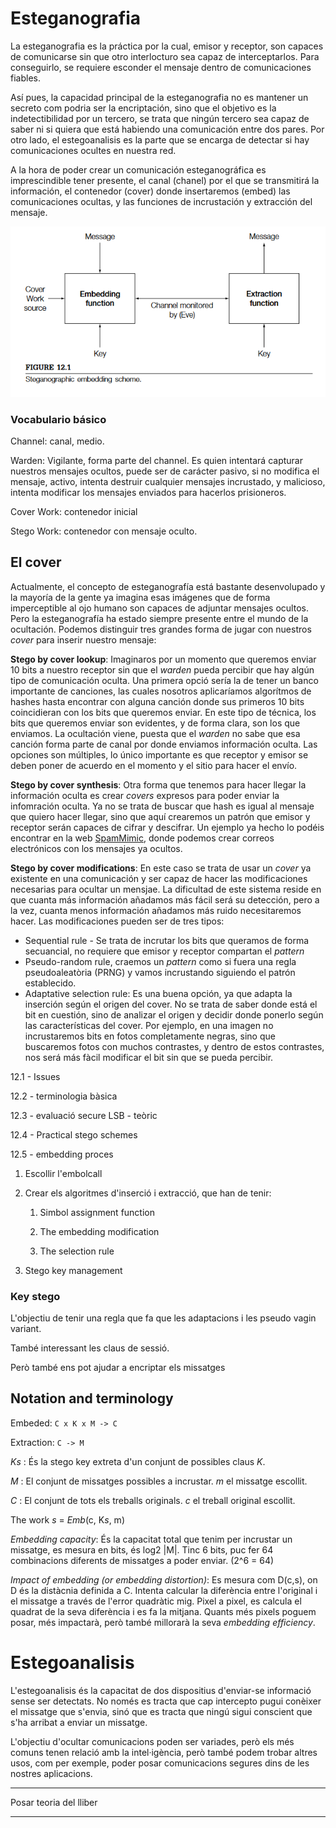 # Esteganografia

La esteganografia es la práctica por la cual, emisor y receptor, son capaces de comunicarse sin que otro interlocturo sea capaz de interceptarlos. Para conseguirlo, se requiere esconder el mensaje dentro de comunicaciones fiables.

Así pues, la capacidad principal de la esteganografia no es mantener un secreto com podria ser la encriptación, sino que el objetivo es la indetectibilidad por un tercero, se trata que ningún tercero sea capaz de saber ni si quiera que está habiendo una comunicación entre dos pares. Por otro lado, el estegoanalisis es la parte que se encarga de detectar si hay comunicaciones ocultes en nuestra red.

A la hora de poder crear un comunicación esteganográfica es imprescindible tener presente, el canal (chanel) por el que se transmitirá la información, el contenedor (cover) donde insertaremos (embed) las comunicaciones ocultas, y las funciones de incrustación y extracción del mensaje.

<picture>
 <img alt="Esquema básico de esteganografia." src="scheme_stego.png">
</picture>

### Vocabulario básico

Channel: canal, medio.

Warden: Vigilante, forma parte del channel. Es quien intentará capturar nuestros mensajes ocultos, puede ser de carácter pasivo, si no modifica el mensaje, activo, intenta destruir cualquier mensajes incrustado, y malicioso, intenta modificar los mensajes enviados para hacerlos prisioneros.

Cover Work: contenedor inicial

Stego Work: contenedor con mensaje oculto.

## El cover

Actualmente, el concepto de esteganografía está bastante desenvolupado y la mayoría de la gente ya imagina esas imágenes que de forma imperceptible al ojo humano son capaces de adjuntar mensajes ocultos. Pero la esteganografía ha estado siempre presente entre el mundo de la ocultación. Podemos distinguir tres grandes forma de jugar con nuestros *cover* para inserir nuestro mensaje:

**Stego by cover lookup**: Imaginaros por un momento que queremos enviar 10 bits a nuestro receptor sin que el *warden* pueda percibir que hay algún tipo de comunicación oculta. Una primera opció sería la de tener un banco importante de canciones, las cuales nosotros aplicaríamos algorítmos de hashes hasta encontrar con alguna canción donde sus primeros 10 bits coincidieran con los bits que queremos enviar. En este tipo de técnica, los bits que queremos enviar son evidentes, y de forma clara, son los que enviamos. La ocultación viene, puesta que el *warden* no sabe que esa canción forma parte de canal por donde enviamos información oculta. Las opciones son múltiples, lo único importante es que receptor y emisor se deben poner de acuerdo en el momento y el sitio para hacer el envío.

**Stego by cover synthesis**: Otra forma que tenemos para hacer llegar la información oculta es crear *covers* expresos para poder enviar la infomración oculta. Ya no se trata de buscar que hash es igual al mensaje que quiero hacer llegar, sino que aquí crearemos un patrón que emisor y receptor serán capaces de cifrar y descifrar. Un ejemplo ya hecho lo podéis encontrar en la web [SpamMimic](https://www.spammimic.com/), donde podemos crear correos electrónicos con los mensajes ya ocultos. 

**Stego by cover modifications**: En este caso se trata de usar un *cover* ya existente en una comunicación y ser capaz de hacer las modificaciones necesarias para ocultar un mensjae. La dificultad de este sistema reside en que cuanta más información añadamos más fácil será su detección, pero a la vez, cuanta menos información añadamos más ruido necesitaremos hacer. Las modificaciones pueden ser de tres tipos:
- Sequential rule - Se trata de incrutar los bits que queramos de forma secuancial, no requiere que emisor 
y receptor compartan el *pattern*
- Pseudo-random rule, craemos un *pattern* como si fuera una regla pseudoaleatòria (PRNG) y vamos incrustando siguiendo el patrón establecido.
- Adaptative selection rule: Es una buena opción, ya que adapta la inserción según el origen del cover. No se trata de saber donde está el bit en cuestión, sino de analizar el origen y decidir donde ponerlo según las características del cover. Por ejemplo, en una imagen no incrustaremos bits en fotos completamente negras, sino que buscaremos fotos con muchos contrastes, y dentro de estos contrastes, nos será más fàcil modificar el bit sin que se pueda percibir. 







12.1 - Issues

12.2 - terminologia bàsica

12.3 - evaluació secure LSB - teòric

12.4 - Practical stego schemes

12.5 - embedding proces







1. Escollir l'embolcall

2. Crear els algoritmes d'inserció i extracció, que han de tenir:

   1. Simbol assignment function

   2. The embedding modification

   3. The selection rule

3. Stego key management





### Key stego

L'objectiu de tenir una regla que fa que les adaptacions i les pseudo vagin variant.

També interessant les claus de sessió.

Però també ens pot ajudar a encriptar els missatges



## Notation and terminology

Embeded: `C x K x M -> C`

Extraction: `C -> M`

*K$s$* : És la stego key extreta d'un conjunt de possibles claus *K*.

*M* : El conjunt de missatges possibles a incrustar. *m* el missatge escollit.

*C* : El conjunt de tots els treballs originals. *c* el treball original escollit.

The work *s* = *Emb*(c, K$s$, m)

*Embedding capacity*: És la capacitat total que tenim per incrustar un missatge, es mesura en bits, és log$2$ |M|. Tinc 6 bits, puc fer 64 combinacions diferents de missatges a poder enviar. (2^6 = 64)

*Impact of embedding (or embedding distortion)*:  Es mesura com D(c,s), on D és la distàcnia definida a C. Intenta calcular la diferència entre l'original i el missatge a través de l'error quadràtic mig. Pixel a pixel, es calcula el quadrat de la seva diferència i es fa la mitjana. Quants més pixels poguem posar, més impactarà, però també millorarà la seva *embedding efficiency*.











# Estegoanalisis

L'estegoanalisis és la capacitat de dos dispositius d'enviar-se informació sense ser detectats. No només es tracta que cap intercepto pugui conèixer el missatge que s'envia, sinó que es tracta que ningú sigui conscient que s'ha arribat a enviar un missatge.

L'objectiu d'ocultar comunicacions poden ser variades, però els més comuns tenen relació amb la intel·igència, però també podem trobar altres usos, com per exemple, poder posar comunicacions segures dins de les nostres aplicacions.

-----

Posar teoria del lliber

----
